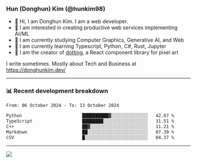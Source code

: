 ### Hun (Donghun) Kim (@hunkim98)

- 👋 Hi, I am Donghun Kim. I am a web developer. 
- 🤔 I am interested in creating productive web services implementing AI/ML
- 🔭 I am currently studying Computer Graphics, Generative AI, and Web 
- 🌱 I am currently learning Typescript, Python, C#, Rust, Jupyter
- 🎨 I am the creator of [dotting](https://github.com/hunkim98/dotting), a React component library for pixel art

I write sometimes. Mostly about Tech and Business at https://donghunkim.dev/

---
### 📊 Recent development breakdown
<!--START_SECTION:waka-->

```txt
From: 06 October 2024 - To: 13 October 2024

Python                       ██████████▓░░░░░░░░░░░░░░   42.87 %
TypeScript                   ████████░░░░░░░░░░░░░░░░░   31.51 %
C++                          ██▓░░░░░░░░░░░░░░░░░░░░░░   11.21 %
Markdown                     ██░░░░░░░░░░░░░░░░░░░░░░░   07.39 %
CSV                          █░░░░░░░░░░░░░░░░░░░░░░░░   04.37 %
```

<!--END_SECTION:waka-->
---

<!-- <div align='center'> -->
  <img align="center" src="https://github-readme-stats.vercel.app/api?username=hunkim98&theme=dark&show_icons=true"/>
<!-- </div> -->
<!--
**hunkim98/hunkim98** is a ✨ _special_ ✨ repository because its `README.md` (this file) appears on your GitHub profile.

Here are some ideas to get you started:

- 🔭 I’m currently working on ...
- 🌱 I’m currently learning ...
- 👯 I’m looking to collaborate on ...
- 🤔 I’m looking for help with ...
- 💬 Ask me about ...
- 📫 How to reach me: ...
- 😄 Pronouns: ...
- ⚡ Fun fact: ...
-->
